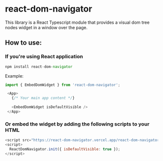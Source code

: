 # react-dom-navigator

This library is a React Typescript module that provides a visual dom tree nodes widget in a window over the page.


## How to use:
### If you're using React application
```javascript
npm install react-dom-navigator
```
Example:
```javascript
import { EmbedDomWidget } from 'react-dom-navigator';

 <App>
   {/* Your main app content */}
   
   <EmbedDomWidget isDefaultVisible />
 </App>
```  
### Or embed the widget by adding the following scripts to your HTML
```javascript
<script src="https://react-dom-navigator.vercel.app/react-dom-navigator.js"></script>
<script>
  ReactDomNavigator.init({ isDefaultVisible: true });
</script>
```
